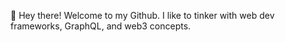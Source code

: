 👋 Hey there! Welcome to my Github. I like to tinker with web dev frameworks, GraphQL, and web3 concepts.
